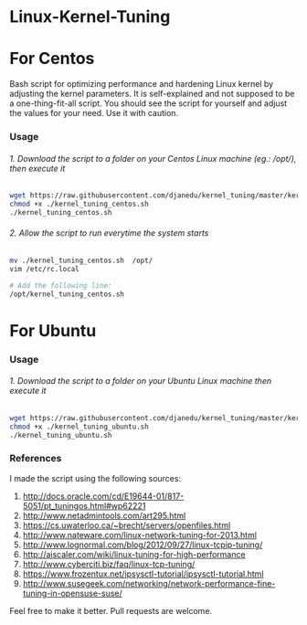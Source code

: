 Linux-Kernel-Tuning
=================================

# For Centos 

Bash script for optimizing performance and hardening Linux kernel by adjusting the kernel parameters. It is self-explained and not supposed to be a one-thing-fit-all script. You should see the script for yourself and adjust the values for your need. Use it with caution. 

### Usage

###### 1. Download the script to a folder on your Centos Linux machine (eg.: /opt/), then execute it

```bash
wget https://raw.githubusercontent.com/djanedu/kernel_tuning/master/kernel_tuning_centos.sh 
chmod +x ./kernel_tuning_centos.sh
./kernel_tuning_centos.sh

```

###### 2. Allow the script to run everytime the system starts

````bash
mv ./kernel_tuning_centos.sh  /opt/
vim /etc/rc.local

# Add the following line:
/opt/kernel_tuning_centos.sh
````

# For Ubuntu

### Usage

###### 1. Download the script to a folder on your Ubuntu Linux machine then execute it

```bash
wget https://raw.githubusercontent.com/djanedu/kernel_tuning/master/kernel_tuning_ubuntu.sh
chmod +x ./kernel_tuning_ubuntu.sh
./kernel_tuning_ubuntu.sh

```


### References

I made the script using the following sources:

1. http://docs.oracle.com/cd/E19644-01/817-5051/pt_tuningos.html#wp62221
2. http://www.netadmintools.com/art295.html
3. https://cs.uwaterloo.ca/~brecht/servers/openfiles.html
4. http://www.nateware.com/linux-network-tuning-for-2013.html
5. http://www.lognormal.com/blog/2012/09/27/linux-tcpip-tuning/
6. http://aiscaler.com/wiki/linux-tuning-for-high-performance
7. http://www.cyberciti.biz/faq/linux-tcp-tuning/
8. https://www.frozentux.net/ipsysctl-tutorial/ipsysctl-tutorial.html
9. http://www.susegeek.com/networking/network-performance-fine-tuning-in-opensuse-suse/


Feel free to make it better. Pull requests are welcome.
